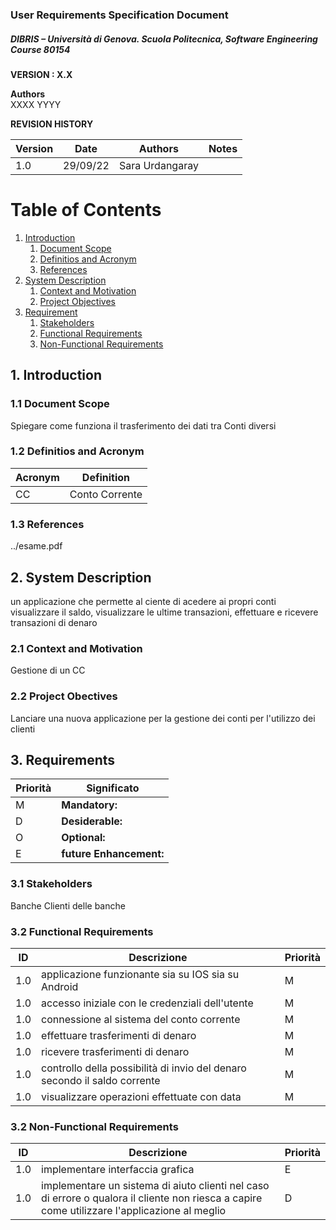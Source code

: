 
### User Requirements Specification Document
##### DIBRIS – Università di Genova. Scuola Politecnica, Software Engineering Course 80154


**VERSION : X.X**

**Authors**  
XXXX
YYYY

**REVISION HISTORY**

| Version    | Date        | Authors      | Notes        |
| ----------- | ----------- | ----------- | ----------- |
| 1.0 | 29/09/22 | Sara Urdangaray |  |

# Table of Contents

1. [Introduction](#p1)
	1. [Document Scope](#sp1.1)
	2. [Definitios and Acronym](#sp1.2) 
	3. [References](#sp1.3)
2. [System Description](#p2)
	1. [Context and Motivation](#sp2.1)
	2. [Project Objectives](#sp2.2)
3. [Requirement](#p3)
 	1. [Stakeholders](#sp3.1)
 	2. [Functional Requirements](#sp3.2)
 	3. [Non-Functional Requirements](#sp3.3)
  
  

<a name="p1"></a>

## 1. Introduction

<a name="sp1.1"></a>

### 1.1 Document Scope
Spiegare come funziona il trasferimento dei dati tra Conti diversi

<a name="sp1.2"></a>

### 1.2 Definitios and Acronym


| Acronym				| Definition | 
| ------------------------------------- | ----------- | 
| CC | Conto Corrente |

<a name="sp1.3"></a>

### 1.3 References 
../esame.pdf
<a name="p2"></a>

## 2. System Description
un applicazione che permette al ciente di acedere ai propri conti visualizzare il saldo, visualizzare le ultime transazioni, effettuare e ricevere transazioni di denaro
<a name="sp2.15"></a>

### 2.1 Context and Motivation
Gestione di un CC
<a name="sp2.2"></a>

### 2.2 Project Obectives 
Lanciare una nuova applicazione per la gestione dei conti per l'utilizzo dei clienti
<a name="p3"></a>

## 3. Requirements

| Priorità | Significato | 
| --------------- | ----------- | 
| M | **Mandatory:**   |
| D | **Desiderable:** |
| O | **Optional:**    |
| E | **future Enhancement:** |

<a name="sp3.1"></a>
### 3.1 Stakeholders
Banche
Clienti delle banche
<a name="sp3.2"></a>
### 3.2 Functional Requirements 

| ID | Descrizione | Priorità |
| --------------- | ----------- | ---------- | 
| 1.0 |  applicazione funzionante sia su IOS sia su Android |M|
| 1.0 |  accesso iniziale con le credenziali dell'utente |M|
| 1.0 |  connessione al sistema del conto corrente |M|
| 1.0 |  effettuare trasferimenti di denaro |M|
| 1.0 |  ricevere trasferimenti di denaro |M|
| 1.0 |  controllo della possibilità di invio del denaro secondo il saldo corrente |M|
| 1.0 | visualizzare operazioni effettuate con data |M|

<a name="sp3.3"></a>
### 3.2 Non-Functional Requirements 
 
| ID | Descrizione | Priorità |
| --------------- | ----------- | ---------- | 
| 1.0 | implementare interfaccia grafica |E|
| 1.0 | implementare un sistema di aiuto clienti nel caso di errore o qualora il cliente non riesca a capire come utilizzare l'applicazione al meglio|D|
